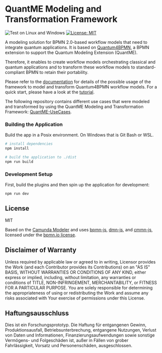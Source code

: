 # QuantME Modeling and Transformation Framework

![Test on Linux and Windows](https://github.com/UST-QuAntiL/QuantME-TransformationFramework/workflows/Test%20on%20Linux%20and%20Windows/badge.svg)
[![License: MIT](https://img.shields.io/badge/License-MIT-yellow.svg)](https://opensource.org/licenses/MIT)

A modeling solution for BPMN 2.0-based workflow models that need to integrate quantum applications.
It is based on [Quantum4BPMN](https://github.com/UST-QuAntiL/QuantME-Quantum4BPMN), a BPMN extension to support the Quantum Modeling Extension (QuantME).

Therefore, it enables to create workflow models orchestrating classical and quantum applications and to transform these workflow models to standard-compliant BPMN to retain their portability.

Please refer to the [documentation](./docs) for details of the possible usage of the framework to model and transform Quantum4BPMN workflow models.
For a quick start, please have a look at the [tutorial](./docs/quantme/Tutorial).

The following repository contains different use cases that were modeled and transformed by using the QuantME Modeling and Transformation Framework: [QuantME-UseCases](https://github.com/UST-QuAntiL/QuantME-UseCases).

### Building the Application

Build the app in a Posix environment. On Windows that is Git Bash or WSL.

```sh
# install dependencies
npm install

# build the application to ./dist
npm run build
```

### Development Setup

First, build the plugins and then spin up the application for development:

```
npm run dev
```

## License

MIT

Based on the [Camunda Modeler](https://github.com/camunda/camunda-modeler) and uses [bpmn-js](https://github.com/bpmn-io/bpmn-js), [dmn-js](https://github.com/bpmn-io/dmn-js), and [cmmn-js](https://github.com/bpmn-io/cmmn-js), licensed under the [bpmn.io license](http://bpmn.io/license).

## Disclaimer of Warranty

Unless required by applicable law or agreed to in writing, Licensor provides the Work (and each Contributor provides its Contributions) on an "AS IS" BASIS, WITHOUT WARRANTIES OR CONDITIONS OF ANY KIND, either express or implied, including, without limitation, any warranties or conditions of TITLE, NON-INFRINGEMENT, MERCHANTABILITY, or FITNESS FOR A PARTICULAR PURPOSE.
You are solely responsible for determining the appropriateness of using or redistributing the Work and assume any risks associated with Your exercise of permissions under this License.

## Haftungsausschluss

Dies ist ein Forschungsprototyp.
Die Haftung für entgangenen Gewinn, Produktionsausfall, Betriebsunterbrechung, entgangene Nutzungen, Verlust von Daten und Informationen, Finanzierungsaufwendungen sowie sonstige Vermögens- und Folgeschäden ist, außer in Fällen von grober Fahrlässigkeit, Vorsatz und Personenschäden, ausgeschlossen.
